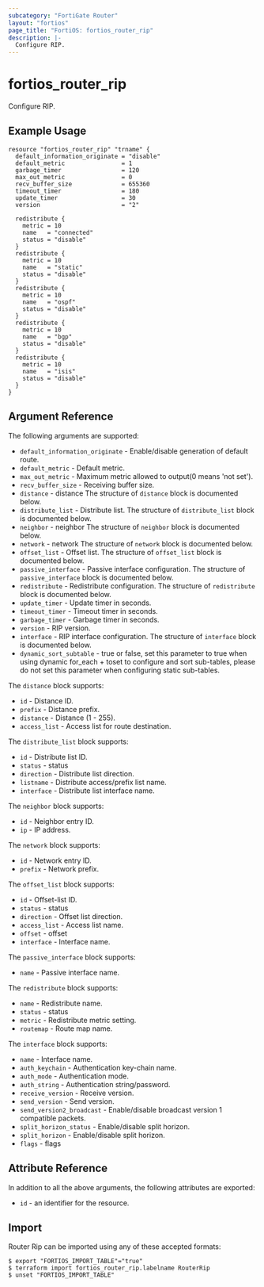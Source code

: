 ```yaml
---
subcategory: "FortiGate Router"
layout: "fortios"
page_title: "FortiOS: fortios_router_rip"
description: |-
  Configure RIP.
---
```


# fortios_router_rip
Configure RIP.

## Example Usage

```hcl
resource "fortios_router_rip" "trname" {
  default_information_originate = "disable"
  default_metric                = 1
  garbage_timer                 = 120
  max_out_metric                = 0
  recv_buffer_size              = 655360
  timeout_timer                 = 180
  update_timer                  = 30
  version                       = "2"

  redistribute {
    metric = 10
    name   = "connected"
    status = "disable"
  }
  redistribute {
    metric = 10
    name   = "static"
    status = "disable"
  }
  redistribute {
    metric = 10
    name   = "ospf"
    status = "disable"
  }
  redistribute {
    metric = 10
    name   = "bgp"
    status = "disable"
  }
  redistribute {
    metric = 10
    name   = "isis"
    status = "disable"
  }
}
```

## Argument Reference

The following arguments are supported:

* `default_information_originate` - Enable/disable generation of default route.
* `default_metric` - Default metric.
* `max_out_metric` - Maximum metric allowed to output(0 means 'not set').
* `recv_buffer_size` - Receiving buffer size.
* `distance` - distance The structure of `distance` block is documented below.
* `distribute_list` - Distribute list. The structure of `distribute_list` block is documented below.
* `neighbor` - neighbor The structure of `neighbor` block is documented below.
* `network` - network The structure of `network` block is documented below.
* `offset_list` - Offset list. The structure of `offset_list` block is documented below.
* `passive_interface` - Passive interface configuration. The structure of `passive_interface` block is documented below.
* `redistribute` - Redistribute configuration. The structure of `redistribute` block is documented below.
* `update_timer` - Update timer in seconds.
* `timeout_timer` - Timeout timer in seconds.
* `garbage_timer` - Garbage timer in seconds.
* `version` - RIP version.
* `interface` - RIP interface configuration. The structure of `interface` block is documented below.
* `dynamic_sort_subtable` - true or false, set this parameter to true when using dynamic for_each + toset to configure and sort sub-tables, please do not set this parameter when configuring static sub-tables.

The `distance` block supports:

* `id` - Distance ID.
* `prefix` - Distance prefix.
* `distance` - Distance (1 - 255).
* `access_list` - Access list for route destination.

The `distribute_list` block supports:

* `id` - Distribute list ID.
* `status` - status
* `direction` - Distribute list direction.
* `listname` - Distribute access/prefix list name.
* `interface` - Distribute list interface name.

The `neighbor` block supports:

* `id` - Neighbor entry ID.
* `ip` - IP address.

The `network` block supports:

* `id` - Network entry ID.
* `prefix` - Network prefix.

The `offset_list` block supports:

* `id` - Offset-list ID.
* `status` - status
* `direction` - Offset list direction.
* `access_list` - Access list name.
* `offset` - offset
* `interface` - Interface name.

The `passive_interface` block supports:

* `name` - Passive interface name.

The `redistribute` block supports:

* `name` - Redistribute name.
* `status` - status
* `metric` - Redistribute metric setting.
* `routemap` - Route map name.

The `interface` block supports:

* `name` - Interface name.
* `auth_keychain` - Authentication key-chain name.
* `auth_mode` - Authentication mode.
* `auth_string` - Authentication string/password.
* `receive_version` - Receive version.
* `send_version` - Send version.
* `send_version2_broadcast` - Enable/disable broadcast version 1 compatible packets.
* `split_horizon_status` - Enable/disable split horizon.
* `split_horizon` - Enable/disable split horizon.
* `flags` - flags


## Attribute Reference

In addition to all the above arguments, the following attributes are exported:
* `id` - an identifier for the resource.

## Import

Router Rip can be imported using any of these accepted formats:
```
$ export "FORTIOS_IMPORT_TABLE"="true"
$ terraform import fortios_router_rip.labelname RouterRip
$ unset "FORTIOS_IMPORT_TABLE"
```
